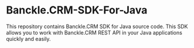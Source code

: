 Banckle.CRM-SDK-For-Java
========================

This repository contains Banckle.CRM SDK for Java source code. This SDK allows you to work with Banckle.CRM REST API in your Java applications quickly and easily.
